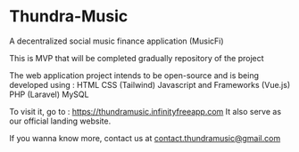 # Thundra-Music
A decentralized social music finance application (MusicFi)

This is MVP that will be completed gradually repository of the project

The web application project intends to be open-source and is being developed using :
HTML
CSS (Tailwind)
Javascript and Frameworks (Vue.js)
PHP (Laravel)
MySQL

To visit it, go to : https://thundramusic.infinityfreeapp.com
It also serve as our official landing website.

If you wanna know more, contact us at contact.thundramusic@gmail.com
